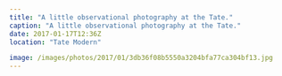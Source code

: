 ```yaml
---
title: "A little observational photography at the Tate."
caption: "A little observational photography at the Tate."
date: 2017-01-17T12:36Z
location: "Tate Modern"

image: /images/photos/2017/01/3db36f08b5550a3204bfa77ca304bf13.jpg
---
```

